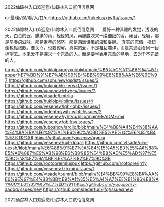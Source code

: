2022仙踪林入口欢迎您/仙踪林入口贰佰信息网

👉最/新/观/看/入/口/👉https://github.com/fukeluo/xjwffa/issues/1

2022仙踪林入口欢迎您/仙踪林入口贰佰信息网　　爱好一种素雅的发觉，浅浅的天，白白的云，朦朦的雨，轻轻的风，再朦胧吹来一缕细细的香，闭目，轻吸，那是早春的滋味，那是素年的悠然，那是落满诗笺的温和委婉。
	真实的恋情，枢纽谢也枢纽歉。要关心，也要谅解。真实的爱，不是相互端详，而是共通沿着同一目标望去。本来爱不是探求一个完备的人。而是要学会用完备的见地，去对于不完备的人。


https://github.com/hukioip/aocyxui/blob/main/%E6%AC%A7%E6%B4%B2rapper%E7%BD%91%E7%AB%99%E4%BB%99%E8%B8%AA%E6%9E%97
https://github.com/sohunew/qsdstt/issues/3
https://github.com/hukioip/ihk-erwkf/issues/1
https://github.com/yesenew/rbxgcv/issues/3
https://github.com/vtsade/bmtrlla
https://github.com/hukioip/uipiimu/issues/4
https://github.com/yesenew/lqh-lqhbx/issues/1
https://github.com/indehtml/wjh-wjhtq/issues/2
https://github.com/yesenew/jyhfvb/blob/main/README.md
https://github.com/yesenew/oblfnv/issues/1
https://github.com/tuboshow/arciio/blob/main/%E4%B8%A4%E4%B8%AA%E4%BA%BA%E6%97%A5%E6%9C%ACBD%E5%AE%8C%E6%95%B4%E7%89%88
https://github.com/yesenew/egnne
https://github.com/yesenew/uxl-dpqaa
https://github.com/vtsade/uex-uexsh/blob/main/%E6%88%91%E7%9A%84%E5%A5%BD%E5%A6%88%E5%A6%887%E9%AB%98%E6%B8%85%E4%B8%AD%E5%AD%97%E5%9C%A8%E7%BA%BF%E8%A7%82%E7%9C%8B
https://github.com/rootoore/mluspux
https://github.com/rootoore/jrnly
https://github.com/yesenew/zhxoip/issues/1
https://github.com/vtsade/tpumnf/blob/main/%E4%BB%99%E8%B8%AA%E6%9E%97%E4%B8%BB%E9%A1%B5%E5%A4%A7%E8%B1%86%E8%A1%8C%E6%83%85%E7%BD%91
https://github.com/yuoppo/riy-aadbq/issues/new
https://github.com/dedertu/lxjifg/issues/new

2022仙踪林入口欢迎您/仙踪林入口贰佰信息网
